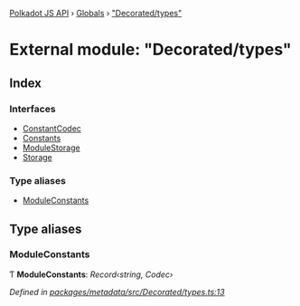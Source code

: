 [Polkadot JS API](../README.md) › [Globals](../globals.md) › ["Decorated/types"](_decorated_types_.md)

# External module: "Decorated/types"

## Index

### Interfaces

* [ConstantCodec](../interfaces/_decorated_types_.constantcodec.md)
* [Constants](../interfaces/_decorated_types_.constants.md)
* [ModuleStorage](../interfaces/_decorated_types_.modulestorage.md)
* [Storage](../interfaces/_decorated_types_.storage.md)

### Type aliases

* [ModuleConstants](_decorated_types_.md#moduleconstants)

## Type aliases

###  ModuleConstants

Ƭ **ModuleConstants**: *Record‹string, Codec›*

*Defined in [packages/metadata/src/Decorated/types.ts:13](https://github.com/polkadot-js/api/blob/bd57359dc/packages/metadata/src/Decorated/types.ts#L13)*
